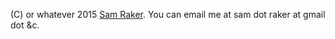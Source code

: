 (C) or whatever 2015 [Sam Raker](http://twitter.com/swizzard). You can email
me at sam dot raker at gmail dot &c. 
